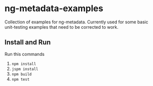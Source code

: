 # ng-metadata-examples

Collection of examples for ng-metadata. Currently used for some basic unit-testing examples that need to be corrected to work.

## Install and Run

Run this commands

1. `npm install`
2. `jspm install`
3. `npm build`
4. `npm test`

